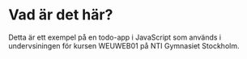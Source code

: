 # Vad är det här?

Detta är ett exempel på en todo-app i JavaScript som används i undervsiningen för kursen WEUWEB01 på NTI Gymnasiet Stockholm.
